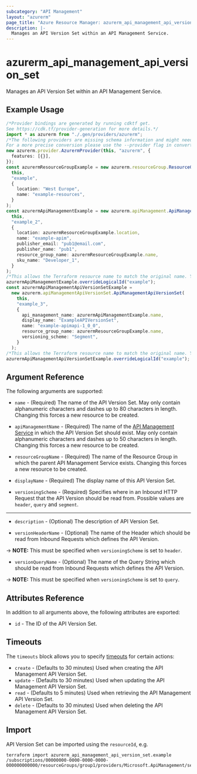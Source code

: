 ```yaml
---
subcategory: "API Management"
layout: "azurerm"
page_title: "Azure Resource Manager: azurerm_api_management_api_version_set"
description: |-
  Manages an API Version Set within an API Management Service.
---
```


# azurerm\_api\_management\_api\_version\_set

Manages an API Version Set within an API Management Service.

## Example Usage

```typescript
/*Provider bindings are generated by running cdktf get.
See https://cdk.tf/provider-generation for more details.*/
import * as azurerm from "./.gen/providers/azurerm";
/*The following providers are missing schema information and might need manual adjustments to synthesize correctly: azurerm.
For a more precise conversion please use the --provider flag in convert.*/
new azurerm.provider.AzurermProvider(this, "azurerm", {
  features: [{}],
});
const azurermResourceGroupExample = new azurerm.resourceGroup.ResourceGroup(
  this,
  "example",
  {
    location: "West Europe",
    name: "example-resources",
  }
);
const azurermApiManagementExample = new azurerm.apiManagement.ApiManagement(
  this,
  "example_2",
  {
    location: azurermResourceGroupExample.location,
    name: "example-apim",
    publisher_email: "pub1@email.com",
    publisher_name: "pub1",
    resource_group_name: azurermResourceGroupExample.name,
    sku_name: "Developer_1",
  }
);
/*This allows the Terraform resource name to match the original name. You can remove the call if you don't need them to match.*/
azurermApiManagementExample.overrideLogicalId("example");
const azurermApiManagementApiVersionSetExample =
  new azurerm.apiManagementApiVersionSet.ApiManagementApiVersionSet(
    this,
    "example_3",
    {
      api_management_name: azurermApiManagementExample.name,
      display_name: "ExampleAPIVersionSet",
      name: "example-apimapi-1_0_0",
      resource_group_name: azurermResourceGroupExample.name,
      versioning_scheme: "Segment",
    }
  );
/*This allows the Terraform resource name to match the original name. You can remove the call if you don't need them to match.*/
azurermApiManagementApiVersionSetExample.overrideLogicalId("example");

```

## Argument Reference

The following arguments are supported:

*   `name` - (Required) The name of the API Version Set. May only contain alphanumeric characters and dashes up to 80 characters in length. Changing this forces a new resource to be created.

*   `apiManagementName` - (Required) The name of the [API Management Service](api_management.html) in which the API Version Set should exist. May only contain alphanumeric characters and dashes up to 50 characters in length. Changing this forces a new resource to be created.

*   `resourceGroupName` - (Required) The name of the Resource Group in which the parent API Management Service exists. Changing this forces a new resource to be created.

*   `displayName` - (Required) The display name of this API Version Set.

*   `versioningScheme` - (Required) Specifies where in an Inbound HTTP Request that the API Version should be read from. Possible values are `header`, `query` and `segment`.

***

*   `description` - (Optional) The description of API Version Set.

*   `versionHeaderName` - (Optional) The name of the Header which should be read from Inbound Requests which defines the API Version.

\-> **NOTE:** This must be specified when `versioningScheme` is set to `header`.

* `versionQueryName` - (Optional) The name of the Query String which should be read from Inbound Requests which defines the API Version.

\-> **NOTE:** This must be specified when `versioningScheme` is set to `query`.

## Attributes Reference

In addition to all arguments above, the following attributes are exported:

* `id` - The ID of the API Version Set.

## Timeouts

The `timeouts` block allows you to specify [timeouts](https://www.terraform.io/language/resources/syntax#operation-timeouts) for certain actions:

* `create` - (Defaults to 30 minutes) Used when creating the API Management API Version Set.
* `update` - (Defaults to 30 minutes) Used when updating the API Management API Version Set.
* `read` - (Defaults to 5 minutes) Used when retrieving the API Management API Version Set.
* `delete` - (Defaults to 30 minutes) Used when deleting the API Management API Version Set.

## Import

API Version Set can be imported using the `resourceId`, e.g.

```shell
terraform import azurerm_api_management_api_version_set.example /subscriptions/00000000-0000-0000-0000-000000000000/resourceGroups/group1/providers/Microsoft.ApiManagement/service/service1/apiVersionSets/set1
```
